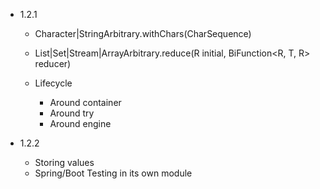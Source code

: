- 1.2.1

  - Character|StringArbitrary.withChars(CharSequence)
  
  - List|Set|Stream|ArrayArbitrary<T>.reduce(R initial, BiFunction<R, T, R> reducer)

  - Lifecycle
    - Around container
    - Around try
    - Around engine
  
- 1.2.2

  - Storing values
  - Spring/Boot Testing in its own module
 

